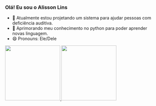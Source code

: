 ### Olá! Eu sou o Alisson Lins 

- 🔭  Atualmente estou  projetando um sistema para ajudar pessoas com deficiência auditiva.
 - 🤔 Aprimorando meu conhecimento no python para poder aprender novas linguagem.
- 😄 Pronouns: Ele/Dele

<div>
  <a href ="https://github.com/AlissonLins">
  <img height="180cm" src="https://github-readme-stats.vercel.app/api?usarname=alissonlins&show_icons=true&theme=dracula&include_all_commits=true&count_private=true" /_>
  <img height="180cm" src="https://github-readme-stats.vercel.app/api/top-langs/?usarname=alissonlins&layout=compact&langs_count&langs_count=7&theme=dracula"/_>
</div>
